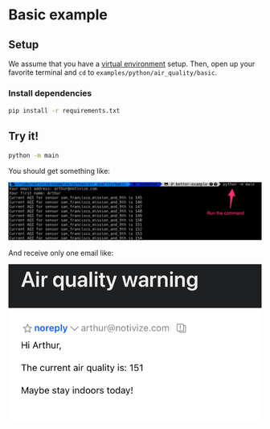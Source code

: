 # Basic example

## Setup

We assume that you have a [virtual environment](https://docs.python.org/3/tutorial/venv.html) setup.
Then, open up your favorite terminal and `cd` to `examples/python/air_quality/basic`.


### Install dependencies

```bash
pip install -r requirements.txt
```

## Try it!


```bash
python -m main
```

You should get something like:

![Run command](run_command.png)

And receive only one email like:

![Email](email.png)

